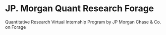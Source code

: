 # JP. Morgan Quant Research Forage
 
Quantitative Research Virtual Internship Program by JP Morgan Chase & Co. on Forage
